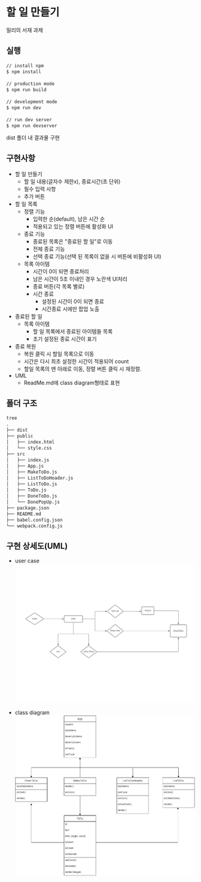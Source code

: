 # 할 일 만들기

밀리의 서재 과제

## 실행

```
// install npm
$ npm install

// production mode
$ npm run build

// development mode
$ npm run dev

// run dev server
$ npm run devserver
```

dist 폴더 내 결과물 구현

## 구현사항

- 할 일 만들기
  - 할 일 내용(글자수 제한x), 종료시간(초 단위)
  - 필수 입력 사항
  - 추가 버튼
- 할 일 목록
  - 정렬 기능
    - 입력한 순(default), 남은 시간 순
    - 적용되고 있는 정렬 버튼에 활성화 UI
  - 종료 기능
    - 종료된 목록은 "종료된 할 일"로 이동
    - 전체 종료 기능
    - 선택 종료 기능(선택 된 목록이 없을 시 버튼에 비활성화 UI)
  - 목록 아이템
    - 시간이 0이 되면 종료처리
    - 남은 시간이 5초 이내인 경우 노란색 UI처리
    - 종료 버튼(각 목록 별로)
    - 시간 종료
      - 설정된 시간이 0이 되면 종료
      - 시간종료 시에만 팝업 노출
- 종료된 할 일
  - 목록 아이템
    - 할 일 목록에서 종료된 아이템들 목록
    - 초기 설정된 종료 시간이 표기
- 종료 복원
  - 복원 클릭 시 할일 목록으로 이동
  - 시간은 다시 최초 설정한 시간이 적용되어 count
  - 할일 목록의 맨 아래로 이동, 정렬 버튼 클릭 시 재정렬.
- UML
  - ReadMe.md에 class diagram형태로 표현

## 폴더 구조

```
tree
.
├── dist
├── public
│   ├── index.html
│   └── style.css
├── src
│   ├── index.js
│   ├── App.js
│   ├── MakeToDo.js
│   ├── ListToDoHeader.js
│   ├── ListToDo.js
│   ├── ToDo.js
│   ├── DoneToDo.js
│   └── DonePopUp.js
├── package.json
├── README.md
├── babel.config.json
└── webpack.config.js

```

## 구현 상세도(UML)

- user case
  ![](https://github.com/Taewoong-H/millie_todoList/blob/master/public/KakaoTalk_20211012_221045419.jpg)

- class diagram
  ![](/public/class_diagram.png)

